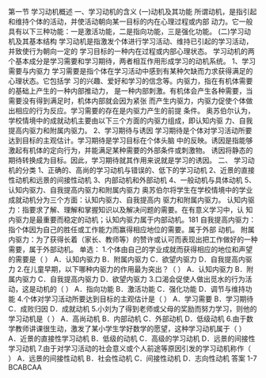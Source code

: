 第一节 学习动机概述
一、学习动机的含义
(一)动机及其功能
所谓动机，是指引起和维持个体的活动，并使活动朝向某一目标的内在心理过程或内部
动力。它一般具有以下三种功能：一是激活功能，二是指向功能，三是强化功能。
(二)学习动机及其基本结构
学习动机是指激发个体进行学习活动、维持已引起的学习活动，并致使行为朝向一定的
学习目标的一种内在过程或内部心理状态。
学习动机的两个基本成分是学习需要和学习期待，两者相互作用形成学习的动机系统。
1、学习需要与内驱力
学习需要是指个体在学习活动中感到有某种欠缺而力求获得满足的心理状态。它包括学
习的兴趣、爱好和学习的信念等。内驱力，指在有机体需要的基础上产生的一种内部推动力，
是一种内部刺激。有机体会产生各种需要，当需要没有得到满足时，机体内部就会因为紧张
而产生内驱力，内驱力促使个体做出相应的行为反应。学习需要的存在是内驱力产生的前提
条件。
奥苏伯尔认为，学校情境中的成就动机主要由以下三个方面的内驱力组成，即认知内驱
力、自我提高内驱力和附属内驱力。
2、学习期待与诱因
学习期待是个体对学习活动所要达到目标的主观估计。学习期待是学习目标在个体头脑
中的反映。诱因是指能够激起有机体的定向行为，并能满足某种需要的外部条件或刺激物。
诱因将静态的期待转换成为目标。因此，学习期待就其作用来说就是学习的诱因。
二、 学习动机的分类
1、正确的、高尚的学习动机与错误的、低下的学习动机
2、近景的直接性动机和远景的间接性动机
3、内部动机和外部动机
4、一般动机与具体动机
5、认知内驱力、自我提高内驱力和附属内驱力
奥苏伯尔将学生在学校情境中的学业成就动机分为三个方面：认知内驱力、自我提高内
驱力和附属内驱力。
认知内驱力：指要求了解、理解和掌握知识以及解决问题的需要。在有意义学习中，认
知内驱力是最重要而稳定的动机；认知内驱力属于内部动机。181
自我提高内驱力：指个体因为自己的胜任或工作能力而赢得相应地位的需要。属于外部
动机。
附属内驱力：为了获得长着（家长、教师等）的赞许或认可而表现出把工作做好的一种
需要，属于外部动机。
单选：
1.个体由自己的学业成就而获得相应的地位和声望的需要是（ ）
A．认知内驱力 B．附属内驱力 C．欲望内驱力 D．自我提高内驱力
2.在儿童早期，以下哪种内驱力的作用最为突出？（ ）
A．认知内驱力 B．附属内驱力 C．自我提高内驱力 D．欲望内驱力
3.口渴会促使人做出觅水的行为活动，这是动机的（ ）
A．指向功能 B．激活功能 C．强化功能 D．调节与维持功能
4.个体对学习活动所要达到目标的主观估计是（ ）
A．学习需要 B．学习期待 C．成败归因 D．成就动机
5.小刘为了得到老师或父母的奖励而努力学习，则他的学习动机是（ ）
A．高尚动机 B．内部动机 C．外部动机 D．低级动机
6.由于数学教师讲课很生动，激发了某小学生学好数学的愿望，这种学习动机属于（ ）
A．近景的直接性学习动机 B．低级的动机
C．高级的学习动机 D．远景的间接性学习动机
7.由于对学习活动的社会意义或个人前途等原因引发的学习动机称作（ ）
A．远景的间接性动机 B．社会性动机 C．间接性动机 D．志向性动机
答案 1-7 BCABCAA